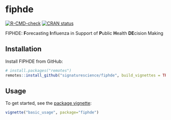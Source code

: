 
<!-- README.md is generated from README.Rmd. Please edit that file -->

# fiphde

<!-- badges: start -->

[![R-CMD-check](https://github.com/signaturescience/fiphde/workflows/R-CMD-check/badge.svg)](https://github.com/signaturescience/fiphde/actions)
[![CRAN
status](https://www.r-pkg.org/badges/version/fiphde)](https://CRAN.R-project.org/package=fiphde)
<!-- badges: end -->

FIPHDE: **F**orecasting **I**nfluenza in Support of **P**ublic
**H**ealth **DE**cision Making

## Installation

Install FIPHDE from GitHub:

``` r
# install.packages("remotes")
remotes::install_github("signaturescience/fiphde", build_vignettes = TRUE)
```

## Usage

To get started, see the [package
vignette](https://signaturescience.github.io/fiphde/articles/basic_usage.html):

``` r
vignette("basic_usage", package="fiphde")
```

